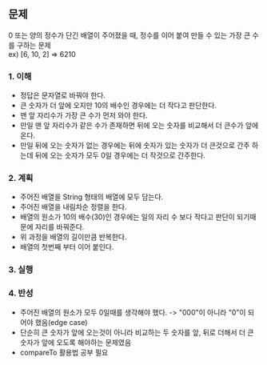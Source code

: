 ## 문제
0 또는 양의 정수가 단긴 배열이 주어졌을 때, 정수를 이어 붙여 만들 수 있는 가장 큰 수를 구하는 문제  
ex) [6, 10, 2] => 6210
 
### 1. 이해
- 정답은 문자열로 바꿔야 한다.
- 큰 숫자가 더 앞에 오지만 10의 배수인 경우에는 더 작다고 판단한다. 
- 맨 앞 자리수가 가장 큰 수가 먼저 와야 한다.
- 만일 맨 앞 자리수가 같은 수가 존재하면 뒤에 오는 숫자를 비교해서 더 큰수가 앞에 온다. 
- 만일 뒤에 오는 숫자가 없는 경우에는 뒤에 숫자가 있는 숫자가 더 큰것으로 간주 하는데 뒤에 오는 숫자가 모두 0일 경우에는 더 작것으로 간주한다.

### 2. 계획
- 주어진 배열을 String 형태의 배열에 모두 담는다.
- 주어진 배열을 내림차순 정렬을 한다.
- 배열의 원소가 10의 배수(30)인 경우에는 일의 자리 수 보다 작다고 판단이 되기때문에 자리를 바꿔준다. 
- 위 과정을 배열의 길이만큼 반복한다.
- 배열의 첫번째 부터 이어 붙인다.

### 3. 실행

### 4. 반성
- 주어진 배열의 원소가 모두 0일때를 생각해야 했다. -> "000"이 아니라 "0"이 되어야 했음(edge case)
- 단순히 큰 숫자가 앞에 오는것이 아니라 비교하는 두 숫자를 앞, 뒤로 더해서 더 큰 숫자가 앞에 오도록 해야하는 문제였음
- compareTo 활용법 공부 필요
